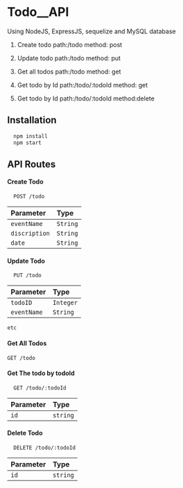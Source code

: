 
# Todo__API

Using  NodeJS, ExpressJS, sequelize and MySQL database

1. Create todo
path:/todo method: post
 
2. Update todo
path:/todo method: put
 
3. Get all todos
path:/todo method: get
 
4. Get todo by Id
path:/todo/:todoId method: get
 
5. Get todo by Id
path:/todo/:todoId method:delete




## Installation


```bash
  npm install
  npm start
```
    
## API Routes

#### Create Todo

```http
  POST /todo
```

| Parameter | Type     | 
| :-------- | :------- | 
|   `eventName`|  `String` |
| `discription` | `String` |
| `date`       | `String`   |



#### Update Todo

```http
  PUT /todo
```

| Parameter | Type     | 
| :-------- | :------- | 
| `todoID`      | `Integer` |
| `eventName` | `String`|
`etc`


#### Get All Todos
```http
GET /todo
```

#### Get The todo by todoId
```http
  GET /todo/:todoId
```

| Parameter | Type     | 
| :-------- | :------- | 
| `id`      | `string` |

#### Delete Todo

```http
  DELETE /todo/:todoId
```
| Parameter | Type     | 
| :-------- | :------- | 
| `id`      | `string` |




